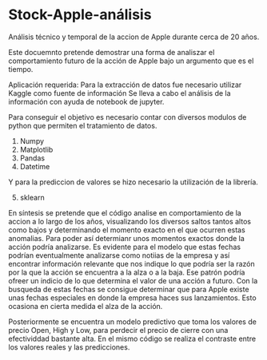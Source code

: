 # Stock-Apple-análisis
Análisis técnico y temporal de la accion de Apple durante cerca de 20 años.


Este docuemnto pretende demostrar una forma de analiszar el comportamiento futuro de la acción de Apple bajo un argumento que es el tiempo.

Aplicación requerida: Para la extracción de datos fue necesario utilizar Kaggle como fuente de información
Se lleva a cabo el análisis de la información con ayuda de notebook de jupyter.

Para conseguir el objetivo es necesario contar con diversos modulos de python que permiten el tratamiento de datos.

1. Numpy
2. Matplotlib
3. Pandas
4. Datetime

Y para la prediccion de valores se hizo necesario la utilización de la librería.

5. sklearn

En síntesis se pretende que el código analise en comportamiento de la accion a lo largo de los años, visualizando los diversos saltos tantos altos como bajos y determinando el momento exacto en el que ocurren estas anomalias. Para poder así determianr unos momentos exactos donde la acción podría analizarse.
Es evidente para el modelo que estas fechas podrían eventualmente analizarse como notiias de la empresa y así encontrar información relevante que nos indique lo que podría ser la razón por la que la acción se encuentra a la alza o a la baja. Ese patrón podría ofreer un indicio de lo que determina el valor de una acción a futuro. Con la busqueda de estas fechas se consigue determinar que para Apple existe unas fechas especiales en donde la empresa haces sus lanzamientos. Esto ocasiona en cierta medida el alza de la acción.


Posteriormente se encuentra un modelo predictivo que toma los valores de precio Open, High y Low, para perdecir el precio de cierre con una efectividdad bastante alta. En el mismo código se realiza el contraste entre los valores reales y las predicciones. 
